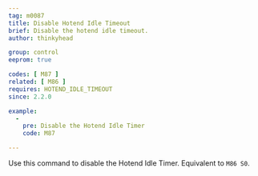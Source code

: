 ```yaml
---
tag: m0087
title: Disable Hotend Idle Timeout
brief: Disable the hotend idle timeout.
author: thinkyhead

group: control
eeprom: true

codes: [ M87 ]
related: [ M86 ]
requires: HOTEND_IDLE_TIMEOUT
since: 2.2.0

example:
  -
    pre: Disable the Hotend Idle Timer
    code: M87

---
```


Use this command to disable the Hotend Idle Timer. Equivalent to `M86 S0`.
